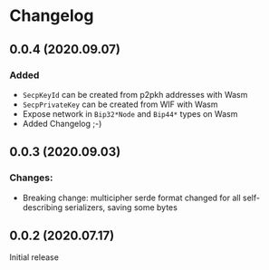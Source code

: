 # Changelog


## 0.0.4 (2020.09.07)

### Added
- `SecpKeyId` can be created from p2pkh addresses with Wasm
- `SecpPrivateKey` can be created from WIF with Wasm
- Expose network in `Bip32*Node` and `Bip44*` types on Wasm
- Added Changelog ;-)

## 0.0.3 (2020.09.03)

### Changes:
- Breaking change: multicipher serde format changed for all self-describing serializers, saving some bytes

## 0.0.2 (2020.07.17)

Initial release
